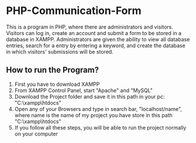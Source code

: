 # PHP-Communication-Form
This is a program in PHP, where there are administrators and visitors. Visitors can log in, create an account and submit a form to be stored in a database in XAMPP. 
Administrators are given the ability to view all database entries, search for a entry by entering a keyword, and create the database in which visitors' submissions will be stored.


How to run the Program?
------------------------------------------------------------------------------------------------------------------------------------------------------------------------------
1. First you have to download XAMPP      
2. From XAMPP Control Panel, start "Apache" and "MySQL"      
3. Download the Project folder and save it in this path in your pc: "C:\xampp\htdocs"        
4. Open any of your Browsers and type in search bar, "localhost/name",  where name is the name of my project you have store in this path "C:\xampp\htdocs"       
5. If you follow all these steps, you will be able to run the project normally on your computer
